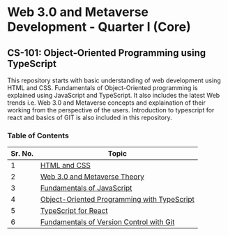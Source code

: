 # Web 3.0 and Metaverse Development - Quarter I (Core)

## CS-101: Object-Oriented Programming using TypeScript

This repository starts with basic understanding of web development using HTML and CSS. Fundamentals of Object-Oriented programming is explained using JavaScript and TypeScript. It also includes the latest Web trends i.e. Web 3.0 and Metaverse concepts and explaination of their working from the perspective of the users. Introduction to typescript for react and basics of GIT is also included in this repository.

### Table of Contents

| Sr. No. | Topic                                                                                             |
| ------- | ------------------------------------------------------------------------------------------------- |
| 1       | [HTML and CSS](./01_html_and_css/)                                                                |
| 2       | [Web 3.0 and Metaverse Theory ](./02_web3_and_metaverse_theory/)                                  |
| 3       | [Fundamentals of JavaScript ](./03_fundamentals_of_javascript/)                                   |
| 4       | [Object-Oriented Programming with TypeScript ](./04_object_oriented_programming_with_typeScript/) |
| 5       | [TypeScript for React ](./05_typescript_for_react/)                                               |
| 6       | [Fundamentals of Version Control with Git ](./06_fundamentals_of_version_control_with_git/)       |
